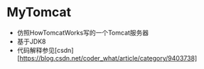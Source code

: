 # MyTomcat
* 仿照HowTomcatWorks写的一个Tomcat服务器
* 基于JDK8
* 代码解释参见[csdn][https://blog.csdn.net/coder_what/article/category/9403738]
